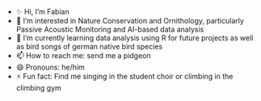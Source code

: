 - ✨ Hi, I’m Fabian
- 👀 I’m interested in Nature Conservation and Ornithology, particularly Passive Acoustic Monitoring and AI-based data analysis
- 🌱 I’m currently learning data analysis using R for future projects as well as bird songs of german native bird species
- 📫 How to reach me: send me a pidgeon
- 😄 Pronouns: he/him
- ⚡ Fun fact: Find me singing in the student choir or climbing in the climbing gym

<!---
fabiantou97/fabiantou97 is a ✨ special ✨ repository because its `README.md` (this file) appears on your GitHub profile.
You can click the Preview link to take a look at your changes.
--->
